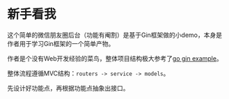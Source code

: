 # 新手看我

这个简单的微信朋友圈后台（功能有阉割）是基于Gin框架做的小demo，本身是作者用于学习Gin框架的一个简单产物。

作者是个没有Web开发经验的菜鸟，整体项目结构极大参考了[go gin example](https://github.com/EDDYCJY/go-gin-example/blob/master/README_ZH.md)。

整体流程遵循MVC结构：`routers -> service -> models`。

先设计好功能点，再根据功能点抽象出接口。